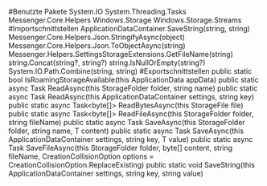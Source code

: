#Benutzte Pakete
System.IO
System.Threading.Tasks
Messenger.Core.Helpers
Windows.Storage
Windows.Storage.Streams
#Importschnittstellen
ApplicationDataContainer.SaveString(string, string)
Messenger.Core.Helpers.Json.StringifyAsync(object)
Messenger.Core.Helpers.Json.ToObjectAsync<T>(string)
Messenger.Helpers.SettingsStorageExtensions.GetFileName(string)
string.Concat(string?, string?)
string.IsNullOrEmpty(string?)
System.IO.Path.Combine(string, string)
#Exportschnittstellen
public static bool IsRoamingStorageAvailable(this ApplicationData appData)
public static async Task<T> ReadAsync<T>(this StorageFolder folder, string name)
public static async Task<T> ReadAsync<T>(this ApplicationDataContainer settings, string key)
public static async Task<byte[]> ReadBytesAsync(this StorageFile file)
public static async Task<byte[]> ReadFileAsync(this StorageFolder folder, string fileName)
public static async Task SaveAsync<T>(this StorageFolder folder, string name, T content)
public static async Task SaveAsync<T>(this ApplicationDataContainer settings, string key, T value)
public static async Task<StorageFile> SaveFileAsync(this StorageFolder folder, byte[] content, string fileName, CreationCollisionOption options = CreationCollisionOption.ReplaceExisting)
public static void SaveString(this ApplicationDataContainer settings, string key, string value)
